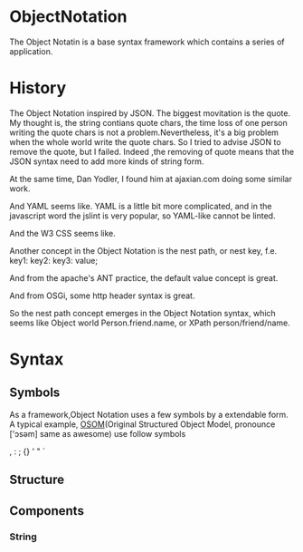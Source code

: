 # ObjectNotation
The Object Notatin is a base syntax framework which contains a series of application.

# History
The Object Notation inspired by JSON. The biggest movitation is the quote. My thought is, the string contians quote chars, the time loss of one person writing the quote chars is not a problem.Nevertheless, it's a big problem when the whole world write the quote chars. So I tried to advise JSON to remove the quote, but I failed. Indeed ,the removing of quote means that the JSON syntax need to add more kinds of string form.

At the same time, Dan Yodler, I found him at ajaxian.com doing some similar work.

And YAML seems like. YAML is a little bit more complicated, and in the javascript word the jslint is very popular, so YAML-like cannot be linted.

And the W3 CSS seems like.

Another concept in the Object Notation is the nest path, or nest key, f.e. key1: key2: key3: value;

And from the apache's ANT practice, the default value concept is great.

And from OSGi, some http header syntax is great.

So the nest path concept emerges in the Object Notation syntax, which seems like Object world Person.friend.name, or XPath person/friend/name.


# Syntax
## Symbols
As a framework,Object Notation uses a few symbols by a extendable form.
A typical example, [OSOM](https://github.com/lyrachord/OSOM)(Original Structured Object Model, pronounce ['ɔsəm] same as awesome) use follow symbols

, : ; {} ' " `
## Structure
## Components
### String


